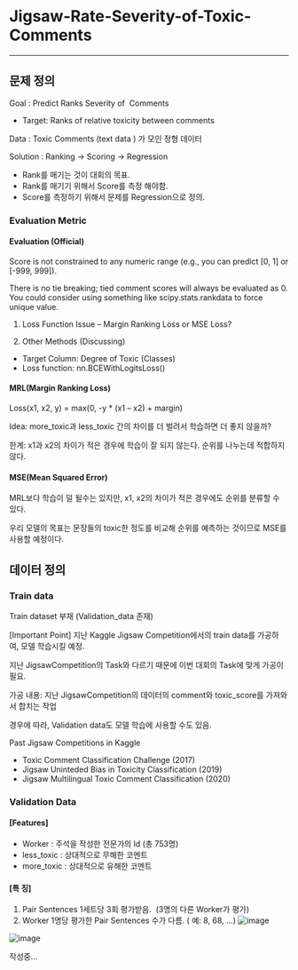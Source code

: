 # Jigsaw-Rate-Severity-of-Toxic-Comments

--- 

## 문제 정의

 Goal : Predict Ranks Severity of  Comments
 
- Target: Ranks of relative toxicity between comments

 Data : Toxic Comments (text data ) 가 모인 정형 데이터
 
 Solution : Ranking -> Scoring -> Regression  
- Rank를 매기는 것이 대회의 목표.
- Rank를 매기기 위해서 Score를 측정 해야함.
- Score를 측정하기 위해서 문제를 Regression으로 정의.


### Evaluation Metric

#### Evaluation (Official)

Score is not constrained to any numeric range (e.g., you can predict [0, 1] or [-999, 999]).

There is no tie breaking; tied comment scores will always be evaluated as 0. You could consider using something like scipy.stats.rankdata to force unique value.

1) Loss Function Issue – Margin Ranking Loss or MSE Loss?

2) Other Methods (Discussing)
- Target Column: Degree of Toxic (Classes)
- Loss function: nn.BCEWithLogitsLoss()

#### MRL(Margin Ranking Loss)

Loss(x1, x2, y) = max(0, -y * (x1 – x2) + margin)

Idea: more_toxic과 less_toxic 간의 차이를 더 벌려서 학습하면 더 좋지 않을까?

한계: x1과 x2의 차이가 적은 경우에 학습이 잘 되지 않는다. 순위를 나누는데 적합하지 않다.

#### MSE(Mean Squared Error)

MRL보다 학습이 덜 될수는 있지만, x1, x2의 차이가 적은 경우에도 순위를 분류할 수 있다.

우리 모델의 목표는 문장들의 toxic한 정도를 비교해 순위를 예측하는 것이므로 MSE를 사용할 예정이다.


## 데이터 정의

### Train data

Train dataset 부재 (Validation_data 존재)

[Important Point] 지난 Kaggle Jigsaw Competition에서의 train data를 가공하여, 모델 학습시킬 예정.

지난 JigsawCompetition의 Task와 다르기 때문에 이번 대회의 Task에 맞게 가공이 필요.

가공 내용: 지난 JigsawCompetition의 데이터의 comment와 toxic_score를 가져와서 합치는 작업

경우에 따라, Validation data도 모델 학습에 사용할 수도 있음.

Past Jigsaw Competitions in Kaggle 
- Toxic Comment Classification Challenge (2017)
- Jigsaw Uninteded Bias in Toxicity Classification (2019)
- Jigsaw Multilingual Toxic Comment Classification (2020)

### Validation Data
#### [Features]
- Worker : 주석을 작성한 전문가의 Id (총 753명)
- less_toxic : 상대적으로 무해한 코멘트
- more_toxic : 상대적으로 유해한 코멘트

#### [특 징]
1) Pair Sentences 1세트당 3회 평가받음.  (3명의 다른 Worker가 평가)
2) Worker 1명당 평가한 Pair Sentences 수가 다름. ( 예: 8, 68, ...)
![image](https://user-images.githubusercontent.com/69458840/144070121-c5920a65-0a35-4a49-921d-667fa29e3b81.png)

![image](https://user-images.githubusercontent.com/69458840/144070042-b7404cc7-8984-4983-b857-24094a901e10.png)


작성중...

